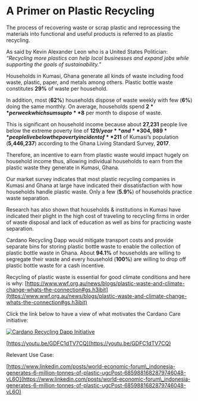 # A Primer on Plastic Recycling

The process of recovering waste or scrap plastic and reprocessing the materials into functional and useful products is referred to as plastic recycling.

As said by Kevin Alexander Leon who is a United States Politician: _“Recycling more plastics can help local businesses and expand jobs while supporting the goals of sustainability.”_

Households in Kumasi, Ghana generate all kinds of waste including food waste, plastic, paper, and metals among others. Plastic bottle waste constitutes **29%** of waste per household.

In addition, most (**62%**) households dispose of waste weekly with few (**6%**) doing the same monthly. On average, households spend **$2** per week which sums up to **$8** per month to dispose of waste.

This is significant on household income because about **27,231** people live below the extreme poverty line of **$129/year** and **304,989** people live below the poverty incident of **$211** of Kumasi’s population (**5,446,237**) according to the Ghana Living Standard Survey, **2017**.

Therefore, an incentive to earn from plastic waste would impact hugely on household income thus, allowing individual households to earn from the plastic waste they generate in Kumasi, Ghana.

Our market survey indicates that most plastic recycling companies in Kumasi and Ghana at large have indicated their dissatisfaction with how households handle plastic waste. Only a few (**5.9%**) of households practice waste separation.

Research has also shown that households & institutions in Kumasi have indicated their plight in the high cost of traveling to recycling firms in order of waste disposal and lack of education as well as bins for practicing waste separation.

Cardano Recycling Dapp would mitigate transport costs and provide separate bins for storing plastic bottle waste to enable the collection of plastic bottle waste in Ghana. About **94.1%** of households are willing to segregate their waste and every household (**100%**) are willing to drop off plastic bottle waste for a cash incentive.

Recycling of plastic waste is essential for good climate conditions and here is why: [https://www.wwf.org.au/news/blogs/plastic-waste-and-climate-change-whats-the-connection#gs.h3ibit](https://www.wwf.org.au/news/blogs/plastic-waste-and-climate-change-whats-the-connection#gs.h3ibit)

Click the link below to have a view of what motivates the Cardano Care initiative:

[![Cardano Recycling Dapp Initiative](https://img.youtube.com/vi/GDFC1dTV7CQ/0.jpg)](https://www.youtube.com/watch?v=GDFC1dTV7CQ)

[https://youtu.be/GDFC1dTV7CQ](https://youtu.be/GDFC1dTV7CQ)

Relevant Use Case:

&#x20;[https://www.linkedin.com/posts/world-economic-forum\_indonesia-generates-6-million-tonnes-of-plastic-ugcPost-6859881682879746048-vL6O](https://www.linkedin.com/posts/world-economic-forum\_indonesia-generates-6-million-tonnes-of-plastic-ugcPost-6859881682879746048-vL6O)
